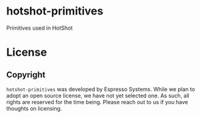 # hotshot-primitives
Primitives used in HotShot

# License

## Copyright
`hotshot-primitives` was developed by Espresso Systems. While we plan to adopt an open source license, we have not yet selected one. As such, all rights are reserved for the time being. Please reach out to us if you have thoughts on licensing.
